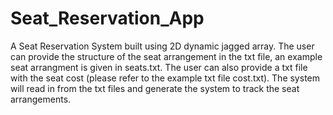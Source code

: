 # Seat_Reservation_App

A Seat Reservation System built using 2D dynamic jagged array. The user can provide the structure of the seat arrangement in the txt file, an example seat arrangment is given in seats.txt. The user can also provide a txt file with the seat cost (please refer to the example txt file cost.txt). The system will read in from the txt files and generate the system to track the seat arrangements. 
